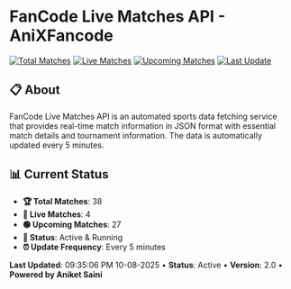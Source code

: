 # FanCode Live Matches API - AniXFancode

[![Total Matches](https://img.shields.io/badge/Total%20Matches-38-blue)](https://github.com/AniketSainiOp/AniXFancode)
[![Live Matches](https://img.shields.io/badge/Live%20Matches-4-red)](https://github.com/AniketSainiOp/AniXFancode)
[![Upcoming Matches](https://img.shields.io/badge/Upcoming%20Matches-27-green)](https://github.com/AniketSainiOp/AniXFancode)
[![Last Update](https://img.shields.io/badge/Last%20Update-09%3A35%3A06%20PM%2010-08-2025-orange)](https://github.com/AniketSainiOp/AniXFancode)

## 📋 About

FanCode Live Matches API is an automated sports data fetching service that provides real-time match information in JSON format with essential match details and tournament information. The data is automatically updated every 5 minutes.

## 📊 Current Status

- **🏆 Total Matches**: 38
- **🔴 Live Matches**: 4
- **🟢 Upcoming Matches**: 27
- **📡 Status**: Active & Running
- **⏰ Update Frequency**: Every 5 minutes

**Last Updated**: 09:35:06 PM 10-08-2025 • **Status**: Active • **Version**: 2.0 • **Powered by Aniket Saini**
